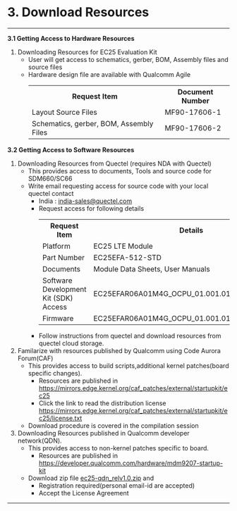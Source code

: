 # 3. Download Resources

--------------------------------------------------------

__3.1 Getting Access to Hardware Resources__
   1. Downloading Resources for EC25 Evaluation Kit 
      - User will get access to schematics, gerber, BOM, Assembly files and source files
      - Hardware design file are available with Qualcomm Agile
         <table class=pinout>
            <tr><th>Request Item</th><th>Document Number</th></tr>
            <tr><td>Layout Source Files</td><td>MF90-17606-1</td></tr>
            <tr><td>Schematics, gerber, BOM, Assembly Files</td><td>MF90-17606-2</td></tr>
         </table>

__3.2 Getting Access to Software Resources__
   1. Downloading Resources from Quectel (requires NDA with Quectel)
      - This provides access to documents, Tools and source code for SDM660/SC66
      - Write email requesting access for source code with your local quectel contact
         - India : <india-sales@quectel.com>
         - Request access for following details<br>
            <table class=custom>
               <tr><th>Request Item</th><th>Details</th></tr>
               <tr><td>Platform</td><td>EC25 LTE Module</td></tr>
               <tr><td>Part Number</td><td>EC25EFA-512-STD</td></tr>
               <tr><td>Documents</td><td>Module Data Sheets, User Manuals</td></tr>
               <tr><td>Software Development Kit (SDK) Access</td><td>EC25EFAR06A01M4G_OCPU_01.001.01.001_SDK.tar.bz2</td></tr>
               <tr><td>Firmware</td><td>EC25EFAR06A01M4G_OCPU_01.001.01.001.zip</td></tr>
            </table>
         - Follow instructions from quectel and download resources from quectel cloud storage.
   2. Familarize with resources published by Qualcomm using Code Aurora Forum(CAF)
      - This provides access to build scripts,additional kernel patches(board specific changes).
         - Resources are published in <a href="https://mirrors.edge.kernel.org/caf_patches/external/startupkit/ec25" target="_blank">https://mirrors.edge.kernel.org/caf_patches/external/startupkit/ec25</a>
         - Click the link to read the distribution license <a href="https://mirrors.edge.kernel.org/caf_patches/external/startupkit/ec25/license.txt" target="_blank">https://mirrors.edge.kernel.org/caf_patches/external/startupkit/ec25/license.txt</a>
      - Download procedure is covered in the compilation session
   3. Downloading Resources published in Qualcomm developer network(QDN).
      - This provides access to non-kernel patches specific to board.
         - Resources are published in <a href="https://developer.qualcomm.com/hardware/mdm9207-startup-kit" target="_blank">https://developer.qualcomm.com/hardware/mdm9207-startup-kit</a>
      - Download zip file <a href="https://developer.qualcomm.com/downloads/mdm9207-patch-v10" target="_blank">ec25-qdn_relv1.0.zip</a> and 
         - Registration required(personal email-id are accepted)
         - Accept the License Agreement


----------------
